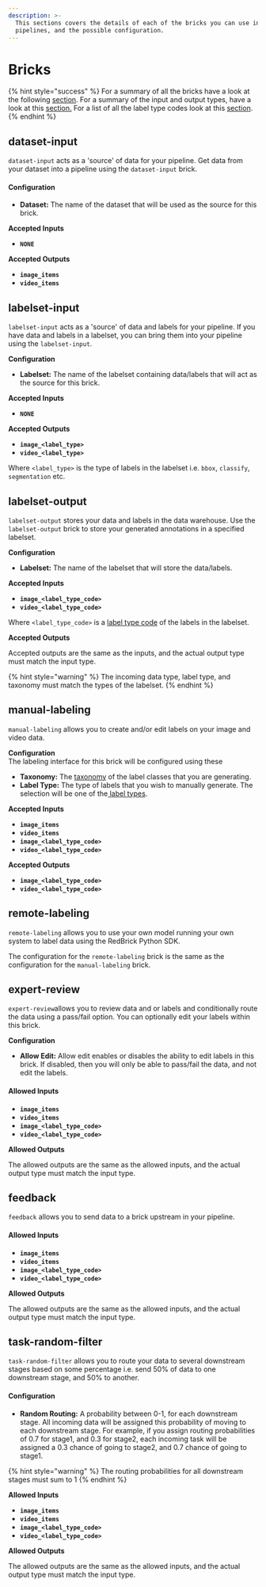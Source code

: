 ```yaml
---
description: >-
  This sections covers the details of each of the bricks you can use in RedBrick
  pipelines, and the possible configuration.
---
```


# Bricks

{% hint style="success" %}
For a summary of all the bricks have a look at the following [section](overview.md#bricks-overview). For a summary of the input and output types, have a look at this [section.](overview.md#input-output-types) For a list of all the label type codes look at this [section](../data-labeling/overview.md).
{% endhint %}

## dataset-input

`dataset-input` acts as a 'source' of data for your pipeline. Get data from your dataset into a pipeline using the `dataset-input` brick.

#### Configuration

* **Dataset:** The name of the dataset that will be used as the source for this brick. 

**Accepted Inputs**

* **`NONE`**

**Accepted Outputs**

* **`image_items`**
* **`video_items`**

## labelset-input

`labelset-input` acts as a 'source' of data and labels for your pipeline. If you have data and labels in a labelset, you can bring them into your pipeline using the `labelset-input`.

**Configuration**

* **Labelset:** The name of the labelset containing data/labels that will act as the source for this brick. 

**Accepted Inputs**

* **`NONE`**

**Accepted Outputs**

* **`image_<label_type>`**
* **`video_<label_type>`**

Where `<label_type>` is the type of labels in the labelset i.e. `bbox`, `classify`, `segmentation` etc. 

## labelset-output

`labelset-output` stores your data and labels in the data warehouse. Use the `labelset-output` brick to store your generated annotations in a specified labelset.

**Configuration**

* **Labelset:** The name of the labelset that will store the data/labels.  

**Accepted Inputs**

* **`image_<label_type_code>`**
* **`video_<label_type_code>`**

Where `<label_type_code>` is a [label type code](../data-labeling/overview.md) of the labels in the labelset.

**Accepted Outputs**

Accepted outputs are the same as the inputs, and the actual output type must match the input type. 

{% hint style="warning" %}
The incoming data type, label type, and taxonomy must match the types of the labelset.
{% endhint %}

## manual-labeling

`manual-labeling` allows you to create and/or edit labels on your image and video data. 

**Configuration**  
The labeling interface for this brick will be configured using these 

* **Taxonomy:** The [taxonomy](../data-warehouse-1/taxonomies.md) of the label classes that you are generating. 
* **Label Type:** The type of labels that you wish to manually generate. The selection will be one of the[ label types](../data-labeling/overview.md).

**Accepted Inputs**

* **`image_items`**
* **`video_items`**
* **`image_<label_type_code>`**
* **`video_<label_type_code>`**

**Accepted Outputs**

* **`image_<label_type_code>`**
* **`video_<label_type_code>`**

## remote-labeling

`remote-labeling` allows you to use your own model running your own system to label data using the RedBrick Python SDK.  
  
The configuration for the `remote-labeling` brick is the same as the configuration for the `manual-labeling` brick. 

## expert-review

`expert-review`allows you to review data and or labels and conditionally route the data using a pass/fail option. You can optionally edit your labels within this brick.

**Configuration**

* **Allow Edit:** Allow edit enables or disables the ability to edit labels in this brick. If disabled, then you will only be able to pass/fail the data, and not edit the labels. 

#### Allowed Inputs

* **`image_items`**
* **`video_items`**
* **`image_<label_type_code>`**
* **`video_<label_type_code>`**

**Allowed Outputs**

The allowed outputs are the same as the allowed inputs, and the actual output type must match the input type. 

## feedback

`feedback` allows you to send data to a brick upstream in your pipeline.

#### Allowed Inputs

* **`image_items`**
* **`video_items`**
* **`image_<label_type_code>`**
* **`video_<label_type_code>`**

**Allowed Outputs**

The allowed outputs are the same as the allowed inputs, and the actual output type must match the input type. 

## task-random-filter

`task-random-filter` allows you to route your data to several downstream stages based on some percentage i.e. send 50% of data to one downstream stage, and 50% to another. 

#### Configuration

* **Random Routing:** A probability between 0-1, for each downstream stage. All incoming data will be assigned this probability of moving to each downstream stage. For example, if you assign routing probabilities of 0.7 for stage1, and 0.3 for stage2, each incoming task will be assigned a 0.3 chance of going to stage2, and 0.7 chance of going to stage1. 

{% hint style="warning" %}
The routing probabilities for all downstream stages must sum to 1
{% endhint %}

**Allowed Inputs**

* **`image_items`**
* **`video_items`**
* **`image_<label_type_code>`**
* **`video_<label_type_code>`**

**Allowed Outputs**

The allowed outputs are the same as the allowed inputs, and the actual output type must match the input type. 

